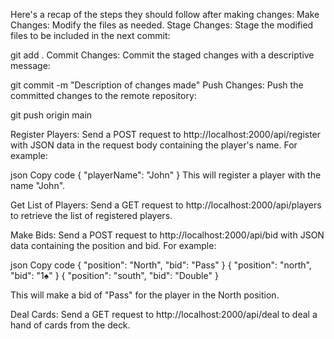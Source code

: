 Here's a recap of the steps they should follow after making changes:
Make Changes: Modify the files as needed.
Stage Changes: Stage the modified files to be included in the next commit:

git add .
Commit Changes: Commit the staged changes with a descriptive message:


git commit -m "Description of changes made"
Push Changes: Push the committed changes to the remote repository:

git push origin main

Register Players: Send a POST request to http://localhost:2000/api/register with JSON data in the request body containing the player's name. For example:

json
Copy code
{
    "playerName": "John"
}
This will register a player with the name "John".

Get List of Players: Send a GET request to http://localhost:2000/api/players to retrieve the list of registered players.

Make Bids: Send a POST request to http://localhost:2000/api/bid with JSON data containing the position and bid. For example:

json
Copy code
{
    "position": "North",
    "bid": "Pass"
}
{
    "position": "north",
    "bid": "1♠"
}
{
    "position": "south",
    "bid": "Double"
}

This will make a bid of "Pass" for the player in the North position.

Deal Cards: Send a GET request to http://localhost:2000/api/deal to deal a hand of cards from the deck.
